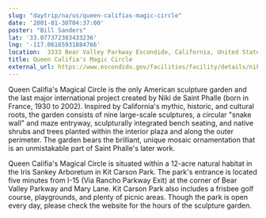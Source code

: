 ```yaml
---
slug: "daytrip/na/us/queen-califias-magic-circle"
date: '2001-01-30T04:37:00'
poster: "Bill Sanders"
lat: '33.077372383433236'
lng: '-117.06165931884766'
location:  3333 Bear Valley Parkway Escondido, California, United States
title: Queen Califia's Magic Circle
external_url: https://www.escondido.gov/facilities/facility/details/nikidesaintphallesqueencalifiasmagicalcircle-19
---
```

Queen Califia's Magical Circle is the only American sculpture garden and the last major international project created by Niki de Saint Phalle (born in France, 1930 to 2002). Inspired by California's mythic, historic, and cultural roots, the garden consists of nine large-scale sculptures, a circular "snake wall" and maze entryway, sculpturally integrated bench seating, and native shrubs and trees planted within the interior plaza and along the outer perimeter. The garden bears the brilliant, unique mosaic ornamentation that is an unmistakable part of Saint Phalle's later work.

Queen Califia's Magical Circle is situated within a 12-acre natural habitat in the Iris Sankey Arboretum in Kit Carson Park. The park's entrance is located five minutes from I-15 (Via Rancho Parkway Exit) at the corner of Bear Valley Parkway and Mary Lane. Kit Carson Park also includes a frisbee golf course, playgrounds, and plenty of picnic areas. Though the park is open every day, please check the website for the hours of the sculpture garden.
